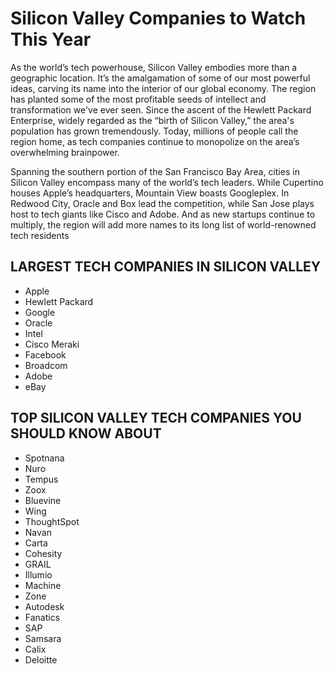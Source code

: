 # Silicon Valley Companies to Watch This Year

As the world’s tech powerhouse, Silicon Valley embodies more than a geographic location. It’s the amalgamation of some of our most powerful ideas, carving its name into the interior of our global economy. The region has planted some of the most profitable seeds of intellect and transformation we've ever seen. Since the ascent of the Hewlett Packard Enterprise, widely regarded as the “birth of Silicon Valley,” the area's population has grown tremendously. Today, millions of people call the region home, as tech companies continue to monopolize on the area’s overwhelming brainpower.

Spanning the southern portion of the San Francisco Bay Area, cities in Silicon Valley encompass many of the world’s tech leaders. While Cupertino houses Apple’s headquarters, Mountain View boasts Googleplex. In Redwood City, Oracle and Box lead the competition, while San Jose plays host to tech giants like Cisco and Adobe. And as new startups continue to multiply, the region will add more names to its long list of world-renowned tech residents

## LARGEST TECH COMPANIES IN SILICON VALLEY
- Apple
- Hewlett Packard
- Google
- Oracle
- Intel
- Cisco Meraki
- Facebook
- Broadcom
- Adobe
- eBay
## TOP SILICON VALLEY TECH COMPANIES YOU SHOULD KNOW ABOUT
- Spotnana
- Nuro
- Tempus
- Zoox
- Bluevine
- Wing
- ThoughtSpot
- Navan
- Carta
- Cohesity
- GRAIL
- Illumio
- Machine
- Zone
- Autodesk
- Fanatics
- SAP
- Samsara
- Calix
- Deloitte
